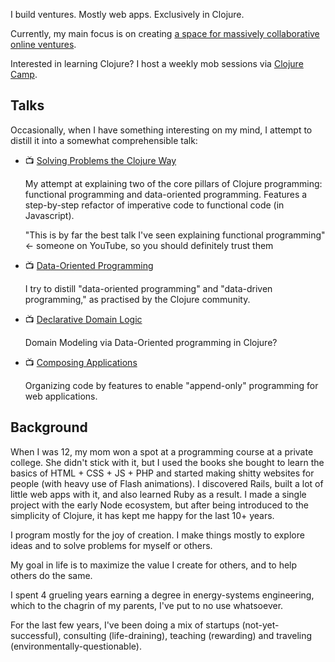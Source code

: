 I build ventures. Mostly web apps. Exclusively in Clojure.

Currently, my main focus is on creating [a space for massively collaborative online ventures](https://www.vntrhb.com).

Interested in learning Clojure? I host a weekly mob sessions via [Clojure Camp](https://handbook.clojure.camp/).

## Talks

Occasionally, when I have something interesting on my mind, I attempt to distill it into a somewhat comprehensible talk:

- 📺 [Solving Problems the Clojure Way](https://www.youtube.com/watch?v=vK1DazRK_a0)

     My attempt at explaining two of the core pillars of Clojure programming: functional programming and data-oriented programming. Features a step-by-step refactor of imperative code to functional code (in Javascript).
       
     "This is by far the best talk I've seen explaining functional programming" <- someone on YouTube, so you should definitely trust them
     
- 📺 [Data-Oriented Programming](https://www.youtube.com/watch?v=8Kc55qOgGps)

     I try to distill "data-oriented programming" and "data-driven programming," as practised by the Clojure community.
   
- 📺 [Declarative Domain Logic](https://www.youtube.com/watch?v=TFQlpBEpeks)

    Domain Modeling via Data-Oriented programming in Clojure? 
    
- 📺 [Composing Applications](https://www.youtube.com/watch?v=7HpI7d3-hpo)
  
    Organizing code by features to enable "append-only" programming for web applications.


## Background

When I was 12, my mom won a spot at a programming course at a private college. She didn't stick with it, but I used the books she bought to learn the basics of HTML + CSS + JS + PHP and started making shitty websites for people (with heavy use of Flash animations). I discovered Rails, built a lot of little web apps with it, and also learned Ruby as a result. I made a single project with the early Node ecosystem, but after being introduced to the simplicity of Clojure, it has kept me happy for the last 10+ years.

I program mostly for the joy of creation. I make things mostly to explore ideas and to solve problems for myself or others.

My goal in life is to maximize the value I create for others, and to help others do the same.

I spent 4 grueling years earning a degree in energy-systems engineering, which to the chagrin of my parents, I've put to no use whatsoever.  

For the last few years, I've been doing a mix of startups (not-yet-successful), consulting (life-draining), teaching (rewarding) and traveling (environmentally-questionable).
